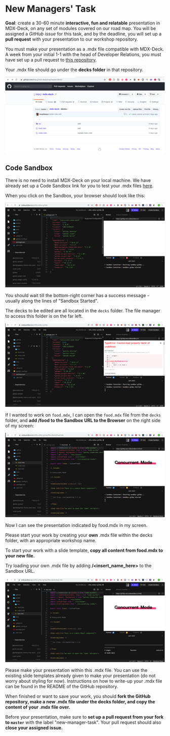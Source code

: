 # New Managers' Task

**Goal**: create a 30-60 minute **interactive, fun and relatable** presentation in MDX-Deck, on any set of modules covered on our road map. You will be assigned a _GitHub issue_ for this task, and by the deadline, you will set up a **pull request** with your presentation to our workshop repository.

You must make your presentation as a .mdx file compatible with MDX-Deck. A week from your initial 1-1 with the head of Developer Relations, you must have set up a pull request to [this repository](https://github.com/bitprj/mdx-deck). 

Your .mdx file should go under the **decks folder** in that repository. 

![The decks folder should look like this in GitHub](../../../../.gitbook/assets/screenshot-from-2020-04-11-12-41-20.png)

## Code Sandbox

There is no need to install MDX-Deck on your local machine. We have already set up a Code Sandbox link for you to test your .mdx files [here](https://codesandbox.io/s/nifty-wilbur-g236p). 

When you click on the Sandbox, your browser should look like this:

![](../../../../.gitbook/assets/screenshot-from-2020-04-12-17-58-42.png)



You should wait till the bottom-right corner has a success message - usually along the lines of "Sandbox Started".

The decks to be edited are all located in the `decks` folder. The file manager to access this folder is on the far left.

![](../../../../.gitbook/assets/screenshot-from-2020-04-12-17-59-21.png)

If I wanted to work on `food.mdx`, I can open the `food.mdx` file from the `decks` folder, and **add /food to the Sandbox URL to the Browser** on the right side of my screen:

![](../../../../.gitbook/assets/screenshot-from-2020-04-12-18-13-45%20%281%29.png)

Now I can see the presentation indicated by food.mdx in my screen. 

Please start your work by creating your **own** .mdx file within the decks folder, with an appropriate workshop name. 

To start your work with a slide template, **copy all content from food.mdx to your new file.**

Try loading your own .mdx file by adding **/&lt;insert\_name\_here&gt;** to the Sandbox URL.

![You can access &quot;test.mdx&quot; by adding &quot;/test&quot; to the Sandbox URL](../../../../.gitbook/assets/screenshot-from-2020-04-12-18-36-01.png)

Please make your presentation within this .mdx file. You can use the existing slide templates already given to make your presentation \(do not worry about styling for now\). Instructions on how to write-up your .mdx file can be found in the README of the GitHub repository. 

When finished or want to save your work, you should **fork the GitHub repository, make a new .mdx file under the decks folder, and copy the content of your .mdx file over.**

Before your presentation, make sure to **set up a pull request from your fork to `master`** with the label "new-manager-task". Your pull request should also **close your assigned issue.**

